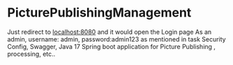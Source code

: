 # PicturePublishingManagement

Just redirect to [localhost:8080](http://localhost:8080/login) and it would open the Login page
As an admin, username: admin, password:admin123
as mentioned in task
Security Config, Swagger, Java 17 Spring boot application for Picture Publishing
, processing, etc..

